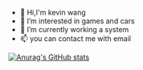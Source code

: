 - 👋 Hi,I'm kevin wang
- 👀 I’m interested in games and cars
- 🌱 I’m currently working a system
- 📫 you can contact me with email

[![Anurag's GitHub stats](https://github-readme-stats.vercel.app/api?username=wangcongbirley)](https://github.com/anuraghazra/github-readme-stats)
<!---
wangcongbirley/wangcongbirley is a ✨ special ✨ repository because its `README.md` (this file) appears on your GitHub profile.
You can click the Preview link to take a look at your changes.
--->
